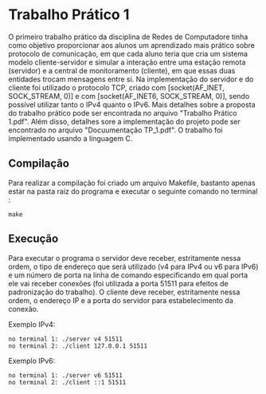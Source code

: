 # Trabalho Prático 1

O primeiro trabalho prático da disciplina de Redes de Computadore tinha como objetivo proporcionar aos alunos um aprendizado mais prático sobre protocolo de comunicação, em que cada aluno teria que cria um sistema modelo cliente-servidor e simular a interação entre uma estação remota (servidor) e a central de monitoramento (cliente), em que essas duas entidades trocam mensagens entre si. Na implementação do servidor e do cliente foi utilizado o protocolo TCP, criado com [socket(AF_INET, SOCK_STREAM, 0)] e com [socket(AF_INET6, SOCK_STREAM, 0)], sendo possível utilizar tanto o IPv4 quanto o IPv6. Mais detalhes sobre a proposta do trabalho prático pode ser encontrada no arquivo "Trabalho Prático 1.pdf". Além disso, detalhes sore a implementação do projeto pode ser encontrado no arquivo "Docuumentação TP_1.pdf". O trabalho foi implementado usando a linguagem C.

## Compilação

Para realizar a compilação foi criado um arquivo Makefile, bastanto apenas estar na pasta raiz do programa e executar o seguinte comando no terminal :

```
make
```

## Execução

Para executar o programa o servidor deve receber, estritamente nessa ordem, o tipo de endereço que será utilizado (v4 para IPv4 ou v6 para IPv6) e um número de porta na linha de comando especificando em qual porta ele vai receber conexões (foi utilizada a porta 51511 para efeitos de padronização do trabalho). O cliente deve receber, estritamente nessa ordem, o endereço IP e a porta do servidor para estabelecimento da conexão.

Exemplo IPv4:

```
no terminal 1: ./server v4 51511
no terminal 2: ./client 127.0.0.1 51511
```

Exemplo IPv6:

```
no terminal 1: ./server v6 51511
no terminal 2: ./client ::1 51511
```

